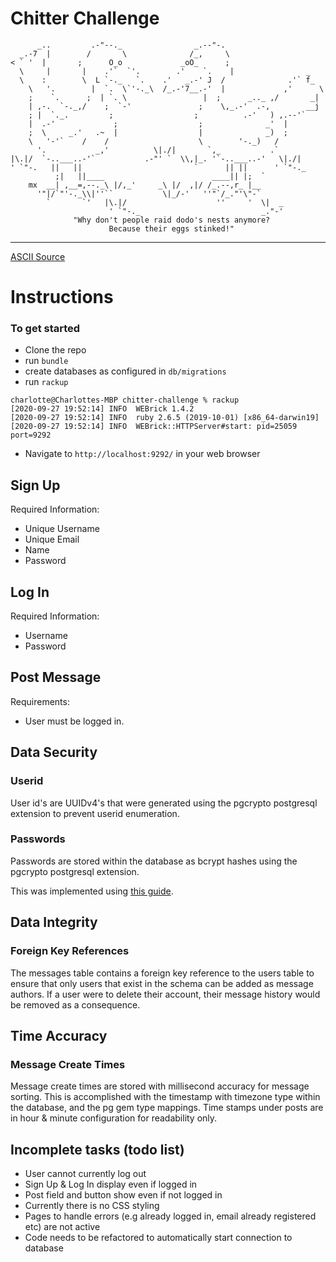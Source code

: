 Chitter Challenge
=================

          _..         .-"--._                _.--"-.
      _.-7  |        /       \              /_,     \
    < ` '  |       ;      O_o             _oO_      ;
      \     |       |    .'`  `'.        .'    `.    |                _
      \    :        \  L `-._   `.    .'   _.-' J  /              .'` f_
        \   '.        |  `.  \`'-._\  /_.-'7__.-'  |             ,'      \
        ;    `.      ;  | `. \                 |  ;      _.._ ,/       _|
        | ,-.  `-._,/    ;  `-'               ;    \,_.-'  .-,        __j
        ; |  `._.         ;                  ;          .-'   ) ,.--'`
        |  .-'             ;                  ;              _'  |
        ;  \     _.'   .~  |                  |              _)  ;
        \   '-'`    /    /                    \        '-._)   /
          '.           _,'          \|./|       `,_           .`
    |\.|/  `-..___..-'`           .-"' `  \\,|_. '`-..___..-'   \|./|
    ' `"-.   ||   ||                         `      || ||      ' `"-._
              ;|   ||____                        ____|| |;  `
        mx  __| ,__=,--._\ |/,_'     _\ |/  ,|/ /_.--,r_ |__
          '"|/`"'-._\\|''``           \|_/-'   ''"`/_."'\"-`
            `       `'   |\.|/                    ''     '  \|  _
                          ' `"-._                           _."-'
                  "Why don't people raid dodo's nests anymore?
                          Because their eggs stinked!"

------------------------------------------------
[ASCII Source](https://asciiart.website/index.php?art=animals/birds%20(land))

# Instructions

### To get started

- Clone the repo 
- run `bundle`
- create databases as configured in `db/migrations`
- run `rackup`

```
charlotte@Charlottes-MBP chitter-challenge % rackup
[2020-09-27 19:52:14] INFO  WEBrick 1.4.2
[2020-09-27 19:52:14] INFO  ruby 2.6.5 (2019-10-01) [x86_64-darwin19]
[2020-09-27 19:52:14] INFO  WEBrick::HTTPServer#start: pid=25059 port=9292
```
- Navigate to `http://localhost:9292/` in your web browser

## Sign Up

Required Information:
- Unique Username
- Unique Email
- Name
- Password

## Log In

Required Information:
- Username
- Password

## Post Message

Requirements:
- User must be logged in.

## Data Security 

### Userid

User id's are UUIDv4's that were generated using the pgcrypto postgresql extension to prevent userid enumeration. 

### Passwords
Passwords are stored within the database as bcrypt hashes using the pgcrypto postgresql extension. 

This was implemented using [this guide](https://x-team.com/blog/storing-secure-passwords-with-postgresql/).

## Data Integrity 

### Foreign Key References

The messages table contains a foreign key reference to the users table to ensure that only users that exist in the schema can be added as message authors. If a user were to delete their account, their message history would be removed as a consequence. 

## Time Accuracy 

### Message Create Times

Message create times are stored with millisecond accuracy for message sorting. This is accomplished with the timestamp with timezone type within the database, and the pg gem type mappings. Time stamps under posts are in hour & minute configuration for readability only. 


## Incomplete tasks (todo list)
- User cannot currently log out
- Sign Up & Log In display even if logged in
- Post field and button show even if not logged in
- Currently there is no CSS styling
- Pages to handle errors (e.g already logged in, email already registered etc) are not active
- Code needs to be refactored to automatically start connection to database
